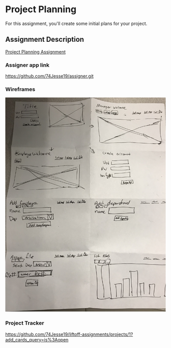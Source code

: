 # Project Planning
For this assignment, you'll create some initial plans for your project.

## Assignment Description
[Project Planning Assignment](https://education.launchcode.org/liftoff/assignments/planning/)

### Assigner app link
https://github.com/74Jesse19/assigner.git

### Wireframes

![alt text](https://github.com/74Jesse19/liftoff-assignments/blob/master/wireframes.jpg)

### Project Tracker
https://github.com/74Jesse19/liftoff-assignments/projects/1?add_cards_query=is%3Aopen
